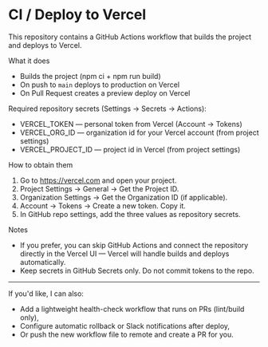 CI / Deploy to Vercel
=====================

This repository contains a GitHub Actions workflow that builds the project and deploys to Vercel.

What it does
- Builds the project (npm ci + npm run build)
- On push to `main` deploys to production on Vercel
- On Pull Request creates a preview deploy on Vercel

Required repository secrets (Settings → Secrets → Actions):
- VERCEL_TOKEN — personal token from Vercel (Account → Tokens)
- VERCEL_ORG_ID — organization id for your Vercel account (from project settings)
- VERCEL_PROJECT_ID — project id in Vercel (from project settings)

How to obtain them
1. Go to https://vercel.com and open your project.
2. Project Settings → General → Get the Project ID.
3. Organization Settings → Get the Organization ID (if applicable).
4. Account → Tokens → Create a new token. Copy it.
5. In GitHub repo settings, add the three values as repository secrets.

Notes
- If you prefer, you can skip GitHub Actions and connect the repository directly in the Vercel UI — Vercel will handle builds and deploys automatically.
- Keep secrets in GitHub Secrets only. Do not commit tokens to the repo.

***

If you'd like, I can also:
- Add a lightweight health-check workflow that runs on PRs (lint/build only),
- Configure automatic rollback or Slack notifications after deploy,
- Or push the new workflow file to remote and create a PR for you.
